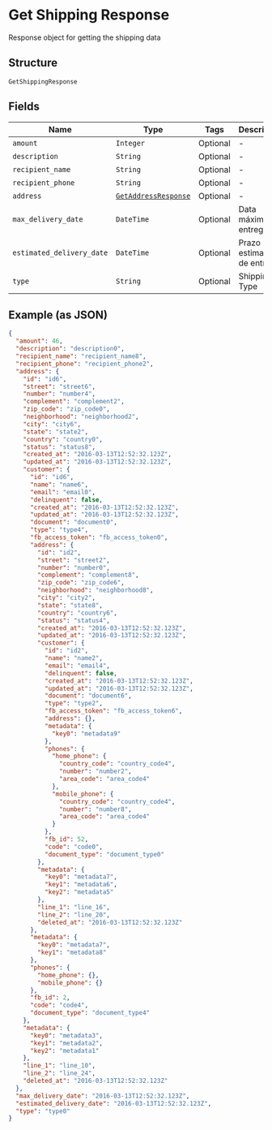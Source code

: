 
# Get Shipping Response

Response object for getting the shipping data

## Structure

`GetShippingResponse`

## Fields

| Name | Type | Tags | Description |
|  --- | --- | --- | --- |
| `amount` | `Integer` | Optional | - |
| `description` | `String` | Optional | - |
| `recipient_name` | `String` | Optional | - |
| `recipient_phone` | `String` | Optional | - |
| `address` | [`GetAddressResponse`](../../doc/models/get-address-response.md) | Optional | - |
| `max_delivery_date` | `DateTime` | Optional | Data máxima de entrega |
| `estimated_delivery_date` | `DateTime` | Optional | Prazo estimado de entrega |
| `type` | `String` | Optional | Shipping Type |

## Example (as JSON)

```json
{
  "amount": 46,
  "description": "description0",
  "recipient_name": "recipient_name8",
  "recipient_phone": "recipient_phone2",
  "address": {
    "id": "id6",
    "street": "street6",
    "number": "number4",
    "complement": "complement2",
    "zip_code": "zip_code0",
    "neighborhood": "neighborhood2",
    "city": "city6",
    "state": "state2",
    "country": "country0",
    "status": "status8",
    "created_at": "2016-03-13T12:52:32.123Z",
    "updated_at": "2016-03-13T12:52:32.123Z",
    "customer": {
      "id": "id6",
      "name": "name6",
      "email": "email0",
      "delinquent": false,
      "created_at": "2016-03-13T12:52:32.123Z",
      "updated_at": "2016-03-13T12:52:32.123Z",
      "document": "document0",
      "type": "type4",
      "fb_access_token": "fb_access_token0",
      "address": {
        "id": "id2",
        "street": "street2",
        "number": "number0",
        "complement": "complement8",
        "zip_code": "zip_code6",
        "neighborhood": "neighborhood8",
        "city": "city2",
        "state": "state8",
        "country": "country6",
        "status": "status4",
        "created_at": "2016-03-13T12:52:32.123Z",
        "updated_at": "2016-03-13T12:52:32.123Z",
        "customer": {
          "id": "id2",
          "name": "name2",
          "email": "email4",
          "delinquent": false,
          "created_at": "2016-03-13T12:52:32.123Z",
          "updated_at": "2016-03-13T12:52:32.123Z",
          "document": "document6",
          "type": "type2",
          "fb_access_token": "fb_access_token6",
          "address": {},
          "metadata": {
            "key0": "metadata9"
          },
          "phones": {
            "home_phone": {
              "country_code": "country_code4",
              "number": "number2",
              "area_code": "area_code4"
            },
            "mobile_phone": {
              "country_code": "country_code4",
              "number": "number8",
              "area_code": "area_code4"
            }
          },
          "fb_id": 52,
          "code": "code0",
          "document_type": "document_type0"
        },
        "metadata": {
          "key0": "metadata7",
          "key1": "metadata6",
          "key2": "metadata5"
        },
        "line_1": "line_16",
        "line_2": "line_20",
        "deleted_at": "2016-03-13T12:52:32.123Z"
      },
      "metadata": {
        "key0": "metadata7",
        "key1": "metadata8"
      },
      "phones": {
        "home_phone": {},
        "mobile_phone": {}
      },
      "fb_id": 2,
      "code": "code4",
      "document_type": "document_type4"
    },
    "metadata": {
      "key0": "metadata3",
      "key1": "metadata2",
      "key2": "metadata1"
    },
    "line_1": "line_10",
    "line_2": "line_24",
    "deleted_at": "2016-03-13T12:52:32.123Z"
  },
  "max_delivery_date": "2016-03-13T12:52:32.123Z",
  "estimated_delivery_date": "2016-03-13T12:52:32.123Z",
  "type": "type0"
}
```

